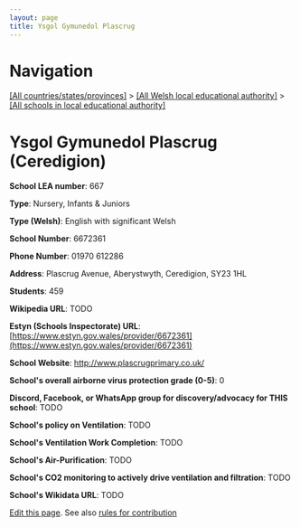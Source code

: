 ```yaml
---
layout: page
title: Ysgol Gymunedol Plascrug
---
```

# Navigation

[[All countries/states/provinces]](../../..) > [[All Welsh local educational authority]](../..) > [[All schools in local educational authority]](..)

# Ysgol Gymunedol Plascrug (Ceredigion)

**School LEA number**: 667

**Type**: Nursery, Infants & Juniors

**Type (Welsh)**: English with significant Welsh

**School Number**: 6672361

**Phone Number**: 01970 612286

**Address**: Plascrug Avenue, Aberystwyth, Ceredigion, SY23 1HL

**Students**: 459

**Wikipedia URL**: TODO

**Estyn (Schools Inspectorate) URL**: [https://www.estyn.gov.wales/provider/6672361](https://www.estyn.gov.wales/provider/6672361)

**School Website**: http://www.plascrugprimary.co.uk/

**School's overall airborne virus protection grade (0-5)**: 0

**Discord, Facebook, or WhatsApp group for discovery/advocacy for THIS school**: TODO

**School's policy on Ventilation**: TODO

**School's Ventilation Work Completion**: TODO

**School's Air-Purification**: TODO

**School's CO2 monitoring to actively drive ventilation and filtration**: TODO

**School's Wikidata URL**: TODO




[Edit this page](https://github.com/VentilationProject/Wales/edit/prif/./Ceredigion/Ysgol_Gymunedol_Plascrug.md). See also [rules for contribution](../../../contribution-rules/)